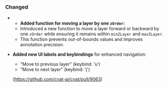 ### Changed

- - **Added function for moving a layer by one `zOrder`:**
  - Introduced a new function to move a layer forward or backward by one `zOrder` while ensuring it remains within `minZLayer` and `maxZLayer`.
  - This function prevents out-of-bounds values and improves annotation precision.
- **Added new UI labels and keybindings** for enhanced navigation:
  - "Move to previous layer" (keybind: 'u')
  - "Move to next layer" (keybind: 'j')

  (<https://github.com/cvat-ai/cvat/pull/9063>)
